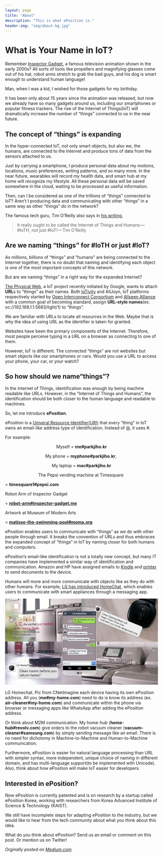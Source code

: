 ```yaml
---
layout: page
title: "About"
description: "This is what ePosition is."
header-img: "img/about-bg.jpg"
---
```


# What is Your Name in IoT? 

Remember [Inspector Gadget](https://www.youtube.com/watch?v=e-JHfXVlkik), a famous television animation shown in the early 2000s? All sorts of tools like propellers and magnifying glasses come out of his hat, robot arms stretch to grab the bad guys, and his dog is smart enough to understand human language! 

Man, when I was a kid, I wished for those gadgets for my birthday.

It has been only about 15 years since the animation was released, but now we already have so many gadgets around us, including our smartphones or popular fitness trackers. The rise of the Internet of Things(IoT) will dramatically increase the number of “things” connected to us in the near future.

## The concept of “things” is expanding 


In the hyper-connected IoT, not only smart objects, but also we, the humans, are connected to the Internet and produce tons of data from the sensors attached to us.

Just by carrying a smartphone, I produce personal data about my motions, locations, music preferences, writing patterns, and so many more. In the near future, wearables will record my health data, and smart hub at my home will recognize my lifestyle. All these personal data will be saved somewhere in the cloud, waiting to be processed as useful information.

Then, can I be considered as one of the trillions of “things” connected to IoT? Aren’t I producing data and communicating with other “things” in a same way as other “things” do in the network?

The famous tech guru, Tim O’Reilly also says in [his writing](https://www.youtube.com/watch?v=e-JHfXVlkik),

> It really ought to be called the Internet of Things and Humans — #IoTH, not just #IoT! — Tim O’Reilly

## Are we naming “things” for #IoTH or just #IoT? 


As millions, billions of “things” and “humans” are being connected to the Internet together, there is no doubt that naming and identifying each object is one of the most important concepts of this network. 

But are we naming “things” in a right way for the expanded Internet?

[The Physical Web](https://google.github.io/physical-web/), a IoT project recently initiated by Google, wants to attach **URL**s  to “things” as their names. Both [IoTivity](https://www.iotivity.org/documentation/linux/programmers-guide/registering-resource) and AllJoyn, IoT platforms respectively started by [Open Interconnect Consortium](http://openinterconnect.org/) and [Allseen Alliance](https://allseenalliance.org) with a common goal of becoming standard, assign **URL-style names**(ex. oc://192.168.1.1:5683/light/1) to “things”. 

We are familiar with URLs to locate all resources in the Web. Maybe that is why the idea of using URL as the identifier is taken for granted. 

Websites have been the primary components of the Internet. Therefore, most people perceive typing in a URL on a browser as connecting to one of them.

However, IoT is different. The connected “things” are not websites but smart objects like our smartphones or cars. Would you use a URL to access your phone, your car, or your watch?

## So how should we name“things”? 


In the Internet of Things, identification was enough by being machine readable like URLs. However, in the “Internet of Things and Humans”, the identification should be both closer to the human language and readable to machines.

So, let me introduce **ePosition**.

ePosition is a [Univeral Resource Identifier(URI)](http://en.wikipedia.org/wiki/Uniform_resource_identifier) that every “thing” in IoT owns an email-like address type of identification. Instead of @, it uses #. 

For example:

<p style='text-align: center;'>
Myself = <b>me#parkjiho.kr</b>
</p>

<p style='text-align: center;'>
My phone = <b>myphone#parkjiho.kr</b>, 
</p>

<p style='text-align: center;'>
My laptop = <b>mac#parkjiho.kr</b>
</p>
<p style='text-align: center;'>
The Pepsi vending machine at Timesquare 

= <b>timesquare1#pepsi.com</b>
</p>
<p style='text-align: center;'>

Robot Arm of Inspector Gadget

= <a href="http://en.wikipedia.org/wiki/Uniform_resource_identifier"><b>robot-arm#inspector-gadget.me</b></a>
</p>
<p style='text-align: center;'>

Artwork at Museum of Modern Arts 

= <a href="http://www.moma.org/interactives/exhibitions/2014/matisse/the-swimming-pool.html"><b>matisse-the-swimming-pool#moma.org</b></a>
</p>
ePosition enables users to communicate with “things” as we do with other people through email. It breaks the convention of URLs and thus embraces the expanded concept of “things” in IoT by naming closer for both humans and computers.

ePosition’s email-like identification is not a totally new concept, but many IT companies have implemented a similar way of identification and communication. Amazon and HP have assigned emails to [Kindle](http://www.amazon.com/gp/sendtokindle/email) and [printer](http://en.wikipedia.org/wiki/HP_ePrint) to send documents to the device.

Humans will more and more communicate with objects like as they do with other humans. For example, [LG has introduced HomeChat](http://www.lg.com/ae/press-release/lg-rolls-out-premium-smart-appliances-that-chat), which enables users to communicate with smart appliances through a messaging app. 

![LG HomeChat](/img/homechat.jpeg) 

LG Homechat. Pic from CNetImagine each device having its own ePosition address. All you (**me#my-home.com**) need to do is know its address (ex. **air-cleaner#my-home.com**) and communicate within the phone via browser or messaging apps like WhatsApp after adding the ePosition address.

Or think about M2M communication. My home-hub (**home-hub#revolv.com**) give orders to the robot vacuum cleaner (**vacuum-cleaner#samsung.com**) by simply sending message like an email. There is no need for dichotomy in Machine-to-Machine and Human-to-Machine communication.

Furthermore, ePosition is easier for natural language processing than URL with simpler syntax, more independent, unique choice of naming in different domain, and has multi-language support(to be implemented with Unicode). Also, think about how ePosition will make IoT easier for developers.

## Interested in ePosition?  

Now ePosition is currently patented and is on research by a startup called ePosition Korea, working with researchers from Korea Advanced Institute of Science & Technology (KAIST). 

We still have incomplete steps for adapting ePosition to the industry, but we would like to hear from the tech community about what you think about this idea.

What do you think about ePosition? Send us an email or comment on this post. Or mention us on Twitter!

*Orginally posted on [Medium.com](medium.com)*
